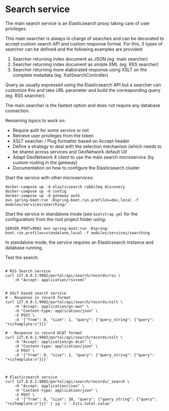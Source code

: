 # Search service

The main search service is an Elasticsearch proxy taking care of user privileges.

This main searcher is always in charge of searches and can be decorated to accept custom search API and custom response format. For this, 3 types of searcher can be defined and the following examples are provided:

1. Searcher returning index document as JSON (eg. main searcher)
1. Searcher returning index document as simple XML (eg. RSS searcher)
1. Searcher returning more elaborated response using XSLT on the complete metadata (eg. XsltSearchController)

Query as usually expressed using the Elasticsearch API but a searcher can customize this and take URL parameter and build the corresponding query (eg. RSS searcher).

The main searcher is the fastest option and does not require any database connection.


Remaining topics to work on:
* Require auth for some service or not 
* Retrieve user privileges from the token
* XSLT searcher / Plug formatter based on Accept header
* Define a strategy to deal with the selection mechanism (which needs to be shared across services and GeoNetwork default UI) 
* Adapt GeoNetwork 4 client to use the main search microservice (by custom routing in the gateway)
* Documentation on how to configure the Elasticsearch cluster 


Start the service with other microservices:
```shell script
docker-compose up -d elasticsearch rabbitmq discovery 
docker-compose up -d config
docker-compose up -d gateway auth
mvn spring-boot:run -Dspring-boot.run.profiles=dev,local -f modules/services/searching/
```


Start the service in standalone mode (see `bootstrap.yml` for the configuration) from the root project folder using:
```
SERVER_PORT=9902 mvn spring-boot:run -Dspring-boot.run.profiles=standalone,local -f modules/services/searching
```
In standalone mode, the service requires an Elasticsearch instance and database running.



Test the search:
```shell script

# RSS Search service 
curl 127.0.0.1:9902/portal/api/search/records/rss \
    -H "Accept: application/rss+xml"


# XSLT based search service 
# - Response in record format
curl 127.0.0.1:9902/portal/api/search/records/xslt \
    -H "Accept: application/gn-own" \
    -H "Content-type: application/json" \
    -X POST \
    -d '{"from": 0, "size": 1, "query": {"query_string": {"query": "+isTemplate:n"}}}'

# - Response in record DCAT format
curl 127.0.0.1:9902/portal/api/search/records/xslt \
    -H "Accept: application/gn-dcat" \
    -H "Content-type: application/json" \
    -X POST \
    -d '{"from": 0, "size": 1, "query": {"query_string": {"query": "+isTemplate:n"}}}'



# Elasticsearch service
curl 127.0.0.1:9902/portal/api/search/records/_search \
    -H "Accept: application/json" \
    -H "Content-type: application/json" \
    -X POST \
    -d '{"from": 0, "size": 10, "query": {"query_string": {"query": "+isTemplate:n"}}}' | jq -r '.hits.total.value'
```